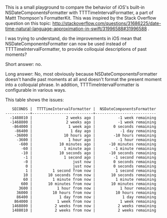 This is a small playground to compare the behavior of iOS's built-in NSDateComponentsFormatter with TTTTimeIntervalFormatter, a part of Mattt Thompson's FormatterKit. This was inspired by the Stack Overflow question on this topic: http://stackoverflow.com/questions/31686225/date-time-natural-language-approximation-in-swift/31996588#31996588 .

I was trying to understand, do the improvements in iOS mean that NSDateComponentsFormatter can now be used instead of TTTTimeIntervalFormatter, to provide colloquial descriptions of past moments?

Short answer: no.

Long answer: No, most obviously because NSDateComponentsFormatter doesn't handle past moments at all and doesn't format the present moment into a colloquial phrase. In addition, TTTTimeIntervalFormatter is configurable in various ways.

This table shows the issues:
```
   SECONDS |  TTTTimeIntervalFormatter |  NSDateComponentsFormatter
-----------+---------------------------+---------------------------
  -1488010 |               2 weeks ago |          -1 week remaining
  -1468800 |               2 weeks ago |          -1 week remaining
   -864000 |                1 week ago |        0 seconds remaining
    -86400 |                 1 day ago |           -1 day remaining
    -36000 |              10 hours ago |        -10 hours remaining
     -3600 |                1 hour ago |          -1 hour remaining
      -600 |            10 minutes ago |      -10 minutes remaining
       -60 |              1 minute ago |        -1 minute remaining
       -10 |            10 seconds ago |      -10 seconds remaining
        -1 |              1 second ago |        -1 second remaining
        -0 |                  just now |        0 seconds remaining
         0 |                  just now |        0 seconds remaining
         1 |         1 second from now |         1 second remaining
        10 |       10 seconds from now |       10 seconds remaining
        60 |         1 minute from now |         1 minute remaining
       600 |       10 minutes from now |       10 minutes remaining
      3600 |           1 hour from now |           1 hour remaining
     36000 |         10 hours from now |         10 hours remaining
     86400 |            1 day from now |            1 day remaining
    864000 |           1 week from now |           1 week remaining
   1468800 |          2 weeks from now |          2 weeks remaining
   1488010 |          2 weeks from now |          2 weeks remaining
```
